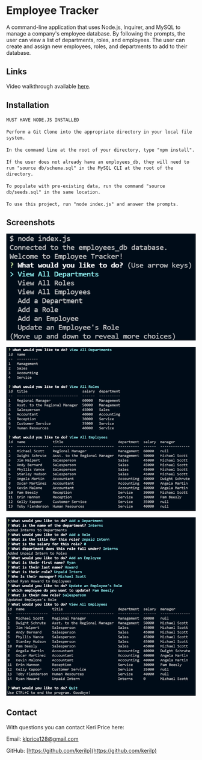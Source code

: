 # Employee Tracker

A command-line application that uses Node.js, Inquirer, and MySQL to manage a company's employee database. By following the prompts, the user can view a list of departments, roles, and employees. The user can create and assign new employees, roles, and departments to add to their database.

## Links

Video walkthrough available [here](https://watch.screencastify.com/v/kEpoMOAHnXNzE55rGnvA).

## Installation

```
MUST HAVE NODE.JS INSTALLED

Perform a Git Clone into the appropriate directory in your local file system.

In the command line at the root of your directory, type "npm install".

If the user does not already have an employees_db, they will need to run "source db/schema.sql" in the MySQL CLI at the root of the directory.

To populate with pre-existing data, run the command "source db/seeds.sql" in the same location.

To use this project, run "node index.js" and answer the prompts.
```

## Screenshots

![Menu](./assets/menu.png)

![View Command Examples](./assets/view-examples.png)

![Add/Update Command Examples](./assets/add-examples.png)

## Contact

With questions you can contact Keri Price here:

Email: [klprice128@gmail.com](mailto:klprice128@gmail.com)

GitHub: [https://github.com/kerilp](https://github.com/kerilp)